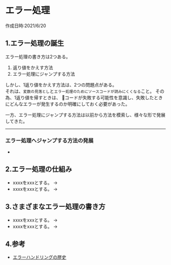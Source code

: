 # エラー処理
作成日時:2021/6/20


## 1.エラー処理の誕生

エラー処理の書き方は2つある。

1. 返り値をかえす方法
2. エラー処理にジャンプする方法

しかし、1返り値をかえす方法は、2つの問題点がある。   
それは、`変数の見落とし`と`エラー処理のためにソースコードが読みにくくなる`こと。
その為、1返り値を帰すときは、
👀コードが失敗する可能性を意識し、失敗したときにどんなエラーが発生するのか明確にしておく必要があった。

一方、エラー処理にジャンプする方法は以前から方法を模索し、様々な形で発展してきた。

---

### エラー処理へジャンプする方法の発展

* 



## 2.エラー処理の仕組み
* xxxxをxxxとする。
→
* xxxxをxxxとする。
→

## 3.さまざまなエラー処理の書き方
* xxxxをxxxとする。
→
* xxxxをxxxとする。
→

## 4.参考
* [エラーハンドリングの歴史](https://faithandbrave.github.io/article/error_handling.html)